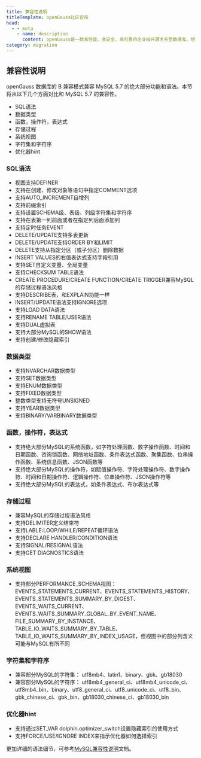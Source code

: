 ```yaml
---
title: 兼容性说明
titleTemplate: openGauss社区官网
head:
  - - meta
    - name: description
      content: openGauss是一款高性能、高安全、高可靠的企业级开源关系型数据库。想要了解更多数据库迁移相关信息，欢迎访问openGauss官网。
category: migration
---
```


## 兼容性说明

openGauss 数据库的 B 兼容模式兼容 MySQL 5.7 的绝大部分功能和语法。本节将从以下几个方面对比和 MySQL 5.7 的兼容性。
- SQL语法
- 数据类型
- 函数，操作符，表达式
- 存储过程
- 系统视图
- 字符集和字符序
- 优化器hint

### SQL语法
- 视图支持DEFINER
- 支持在创建、修改对象等语句中指定COMMENT选项	
- 支持AUTO_INCREMENT自增列
- 支持前缀索引
- 支持设置SCHEMA级、表级、列级字符集和字符序
- 支持在表第一列前面或者在指定列后面添加列
- 支持定时任务EVENT
- DELETE/UPDATE支持多表更新
- DELETE/UPDATE支持ORDER BY和LIMIT
- DELETE支持从指定分区（或子分区）删除数据
- INSERT VALUES的右值表达式支持字段引用
- 支持SET自定义变量、全局变量
- 支持CHECKSUM TABLE语法
- CREATE PROCEDURE/CREATE FUNCTION/CREATE TRIGGER兼容MySQL的存储过程语法风格
- 支持DESCRIBE表，和EXPLAIN功能一样
- INSERT/UPDATE语法支持IGNORE选项
- 支持LOAD DATA语法
- 支持RENAME TABLE/USER语法
- 支持DUAL虚拟表
- 支持大部分MySQL的SHOW语法
- 支持创建/修改隐藏索引

### 数据类型
- 支持NVARCHAR数据类型
- 支持SET数据类型
- 支持ENUM数据类型
- 支持FIXED数据类型
- 整数类型支持无符号UNSIGNED
- 支持YEAR数据类型
- 支持BINARY/VARBINARY数据类型

### 函数，操作符，表达式
- 支持绝大部分MySQL的系统函数，如字符处理函数、数字操作函数、时间和日期函数、咨询锁函数、网络地址函数、条件表达式函数、聚集函数、位串操作函数、系统信息函数、JSON函数等
- 支持绝大部分MySQL的操作符，如赋值操作符、字符处理操作符、数字操作符、时间和日期操作符、逻辑操作符、位串操作符、JSON操作符等
- 支持绝大部分MySQL的表达式，如条件表达式、布尔表达式等

### 存储过程
- 兼容MySQL的存储过程语法风格
- 支持DELIMITER定义结束符
- 支持LABLE:LOOP/WHILE/REPEAT循环语法
- 支持DECLARE HANDLER/CONDITION语法
- 支持SIGNAL/RESIGNAL语法
- 支持GET DIAGNOSTICS语法

### 系统视图
- 支持部分PERFORMANCE_SCHEMA视图：EVENTS_STATEMENTS_CURRENT、EVENTS_STATEMENTS_HISTORY、EVENTS_STATEMENTS_SUMMARY_BY_DIGEST、EVENTS_WAITS_CURRENT、EVENTS_WAITS_SUMMARY_GLOBAL_BY_EVENT_NAME、FILE_SUMMARY_BY_INSTANCE、TABLE_IO_WAITS_SUMMARY_BY_TABLE、TABLE_IO_WAITS_SUMMARY_BY_INDEX_USAGE，但视图中的部分列含义可能与MySQL有所不同

### 字符集和字符序
- 兼容部分MySQL的字符集： utf8mb4、latin1、binary、gbk、gb18030
- 兼容部分MySQL的字符序： utf8mb4_general_ci、utf8mb4_unicode_ci、utf8mb4_bin、binary、utf8_general_ci、utf8_unicode_ci、utf8_bin、gbk_chinese_ci、gbk_bin、gb18030_chinese_ci、gb18030_bin

### 优化器hint
- 支持通过SET_VAR dolphin.optimizer_switch设置隐藏索引的使用方式
- 支持FORCE/USE/IGNORE INDEX来指示优化器如何选择索引

更加详细的语法细节，可参考[MySQL兼容性说明](https://docs.opengauss.org/zh/docs/latest/docs/DataMigrationGuide/MySQL%E5%85%BC%E5%AE%B9%E6%80%A7%E8%AF%B4%E6%98%8E.html)文档。